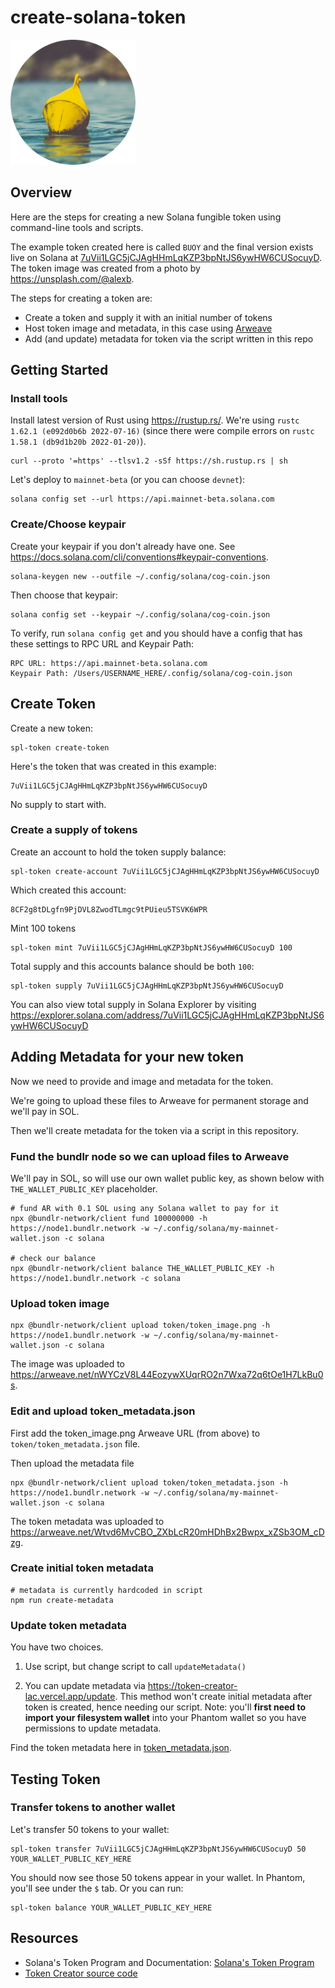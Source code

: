 # create-solana-token

<img src="./token/token_image.png" width="200" alt="Image of token which is a Buoy" />

## Overview

Here are the steps for creating a new Solana fungible token using command-line tools and scripts.

The example token created here is called `BUOY` and the final version exists live on Solana at [7uVii1LGC5jCJAgHHmLqKZP3bpNtJS6ywHW6CUSocuyD](https://explorer.solana.com/address/7uVii1LGC5jCJAgHHmLqKZP3bpNtJS6ywHW6CUSocuyD). The token image was created from a photo by <https://unsplash.com/@alexb>.

The steps for creating a token are:

- Create a token and supply it with an initial number of tokens
- Host token image and metadata, in this case using [Arweave](https://www.arweave.org/)
- Add (and update) metadata for token via the script written in this repo

## Getting Started

### Install tools

Install latest version of Rust using <https://rustup.rs/>. We're using `rustc 1.62.1 (e092d0b6b 2022-07-16)` (since there were compile errors on `rustc 1.58.1 (db9d1b20b 2022-01-20)`).

    curl --proto '=https' --tlsv1.2 -sSf https://sh.rustup.rs | sh

Let's deploy to `mainnet-beta` (or you can choose `devnet`):

    solana config set --url https://api.mainnet-beta.solana.com

### Create/Choose keypair

Create your keypair if you don't already have one. See <https://docs.solana.com/cli/conventions#keypair-conventions>.

    solana-keygen new --outfile ~/.config/solana/cog-coin.json

Then choose that keypair:

    solana config set --keypair ~/.config/solana/cog-coin.json

To verify, run `solana config get` and you should have a config that has these settings to RPC URL and Keypair Path:

    RPC URL: https://api.mainnet-beta.solana.com
    Keypair Path: /Users/USERNAME_HERE/.config/solana/cog-coin.json

## Create Token

Create a new token:

    spl-token create-token

Here's the token that was created in this example:

    7uVii1LGC5jCJAgHHmLqKZP3bpNtJS6ywHW6CUSocuyD

No supply to start with.

### Create a supply of tokens

Create an account to hold the token supply balance:

    spl-token create-account 7uVii1LGC5jCJAgHHmLqKZP3bpNtJS6ywHW6CUSocuyD

Which created this account:

    8CF2g8tDLgfn9PjDVL8ZwodTLmgc9tPUieu5TSVK6WPR

Mint 100 tokens

    spl-token mint 7uVii1LGC5jCJAgHHmLqKZP3bpNtJS6ywHW6CUSocuyD 100

Total supply and this accounts balance should be both `100`:

    spl-token supply 7uVii1LGC5jCJAgHHmLqKZP3bpNtJS6ywHW6CUSocuyD

You can also view total supply in Solana Explorer by visiting <https://explorer.solana.com/address/7uVii1LGC5jCJAgHHmLqKZP3bpNtJS6ywHW6CUSocuyD>

## Adding Metadata for your new token

Now we need to provide and image and metadata for the token.

We're going to upload these files to Arweave for permanent storage and we'll pay in SOL.

Then we'll create metadata for the token via a script in this repository.

### Fund the bundlr node so we can upload files to Arweave

We'll pay in SOL, so will use our own wallet public key, as shown below with `THE_WALLET_PUBLIC_KEY` placeholder.

    # fund AR with 0.1 SOL using any Solana wallet to pay for it
    npx @bundlr-network/client fund 100000000 -h https://node1.bundlr.network -w ~/.config/solana/my-mainnet-wallet.json -c solana

    # check our balance
    npx @bundlr-network/client balance THE_WALLET_PUBLIC_KEY -h https://node1.bundlr.network -c solana

### Upload token image

    npx @bundlr-network/client upload token/token_image.png -h https://node1.bundlr.network -w ~/.config/solana/my-mainnet-wallet.json -c solana

The image was uploaded to <https://arweave.net/nWYCzV8L44EozywXUqrRO2n7Wxa72q6tOe1H7LkBu0s>.

### Edit and upload token_metadata.json

First add the token_image.png Arweave URL (from above) to `token/token_metadata.json` file.

Then upload the metadata file

    npx @bundlr-network/client upload token/token_metadata.json -h https://node1.bundlr.network -w ~/.config/solana/my-mainnet-wallet.json -c solana

The token metadata was uploaded to <https://arweave.net/Wtvd6MvCBO_ZXbLcR20mHDhBx2Bwpx_xZSb3OM_cDzg>.

### Create initial token metadata

    # metadata is currently hardcoded in script
    npm run create-metadata

### Update token metadata

You have two choices.

1. Use script, but change script to call `updateMetadata()`

2. You can update metadata via <https://token-creator-lac.vercel.app/update>. This method won't create initial metadata after token is created, hence needing our script. Note: you'll **first need to import your filesystem wallet** into your Phantom wallet so you have permissions to update metadata.

Find the token metadata here in [token_metadata.json](./token/token_metadata.json).

## Testing Token

### Transfer tokens to another wallet

Let's transfer 50 tokens to your wallet:

    spl-token transfer 7uVii1LGC5jCJAgHHmLqKZP3bpNtJS6ywHW6CUSocuyD 50 YOUR_WALLET_PUBLIC_KEY_HERE

You should now see those 50 tokens appear in your wallet. In Phantom, you'll see under the `$` tab. Or you can run:

    spl-token balance YOUR_WALLET_PUBLIC_KEY_HERE

## Resources

- Solana's Token Program and Documentation: [Solana's Token Program](https://spl.solana.com/token)
- [Token Creator source code](https://github.com/jacobcreech/Token-Creator)
